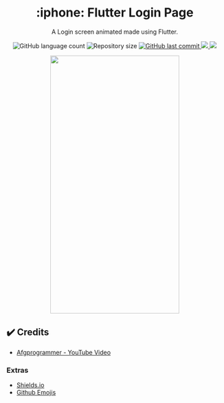 <h1 align="center">:iphone: Flutter Login Page</h1>
<p align="center">A Login screen animated made using Flutter.</p>

<p align="center">
  <img alt="GitHub language count" src="https://img.shields.io/github/languages/count/JohnEmerson1406/flutter_login_page">

  <img alt="Repository size" src="https://img.shields.io/github/repo-size/JohnEmerson1406/flutter_login_page">
  
  <a href="https://github.com/JohnEmerson1406/flutter_login_page/commits/master">
    <img alt="GitHub last commit" src="https://img.shields.io/github/last-commit/JohnEmerson1406/flutter_login_page">
  </a>
  
  <a aria-label="Versão do Flutter" href="https://flutter.dev/">
    <img src="https://img.shields.io/badge/flutter-1.12.13-informational?logo=flutter"></img>
  </a>
  
  <a aria-label="Versão do Dart" href="https://dart.dev/">
    <img src="https://img.shields.io/badge/dart-2.7.0-informational?logo=dart"></img>
  </a>
</p>


<p align="center">
  <img width="300" height="600" src="https://user-images.githubusercontent.com/43749971/75280301-ef2f3180-57eb-11ea-8dad-94334fb57268.gif">
</p>


## :heavy_check_mark: Credits

- [Afgprogrammer - YouTube Video](https://www.youtube.com/watch?v=NHAIiAmxTAU)


### Extras
- [Shields.io](https://shields.io/)
- [Github Emojis](https://gist.github.com/rxaviers/7360908)
